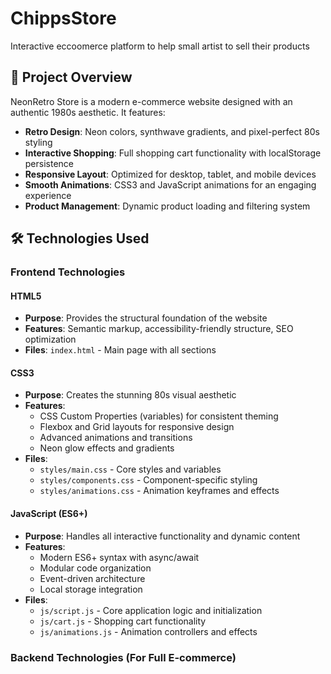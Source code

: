 # ChippsStore

Interactive eccoomerce platform to help small artist to sell their products

## 🎯 Project Overview

NeonRetro Store is a modern e-commerce website designed with an authentic 1980s aesthetic. It features:

- **Retro Design**: Neon colors, synthwave gradients, and pixel-perfect 80s styling
- **Interactive Shopping**: Full shopping cart functionality with localStorage persistence
- **Responsive Layout**: Optimized for desktop, tablet, and mobile devices
- **Smooth Animations**: CSS3 and JavaScript animations for an engaging experience
- **Product Management**: Dynamic product loading and filtering system

## 🛠️ Technologies Used

### **Frontend Technologies**

#### **HTML5**
- **Purpose**: Provides the structural foundation of the website
- **Features**: Semantic markup, accessibility-friendly structure, SEO optimization
- **Files**: `index.html` - Main page with all sections

#### **CSS3**
- **Purpose**: Creates the stunning 80s visual aesthetic
- **Features**: 
  - CSS Custom Properties (variables) for consistent theming
  - Flexbox and Grid layouts for responsive design
  - Advanced animations and transitions
  - Neon glow effects and gradients
- **Files**: 
  - `styles/main.css` - Core styles and variables
  - `styles/components.css` - Component-specific styling
  - `styles/animations.css` - Animation keyframes and effects

#### **JavaScript (ES6+)**
- **Purpose**: Handles all interactive functionality and dynamic content
- **Features**:
  - Modern ES6+ syntax with async/await
  - Modular code organization
  - Event-driven architecture
  - Local storage integration
- **Files**:
  - `js/script.js` - Core application logic and initialization
  - `js/cart.js` - Shopping cart functionality
  - `js/animations.js` - Animation controllers and effects

### **Backend Technologies (For Full E-commerce)**


